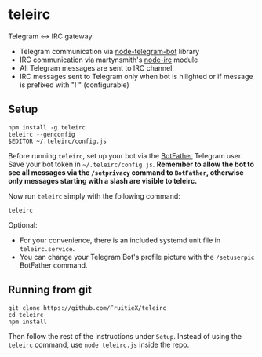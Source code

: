 teleirc
=======

Telegram <-> IRC gateway

* Telegram communication via
  [node-telegram-bot](https://github.com/orzFly/node-telegram-bot) library
* IRC communication via martynsmith's
  [node-irc](https://github.com/martynsmith/node-irc) module
* All Telegram messages are sent to IRC channel
* IRC messages sent to Telegram only when bot is hilighted or if message is
  prefixed with "! " (configurable)

Setup
-----

    npm install -g teleirc
    teleirc --genconfig
    $EDITOR ~/.teleirc/config.js

Before running `teleirc`, set up your bot via the
[BotFather](https://telegram.me/botfather) Telegram user. Save your bot token
in `~/.teleirc/config.js`. **Remember to allow the bot to see all messages via
the `/setprivacy` command to `BotFather`, otherwise only messages starting with
a slash are visible to teleirc.**

Now run `teleirc` simply with the following command:

    teleirc

Optional:

- For your convenience, there is an included systemd unit file in
  `teleirc.service`.
- You can change your Telegram Bot's profile picture with the `/setuserpic`
  BotFather command.

Running from git
----------------

    git clone https://github.com/FruitieX/teleirc
    cd teleirc
    npm install

Then follow the rest of the instructions under `Setup`. Instead of using
the `teleirc` command, use `node teleirc.js` inside the repo.
